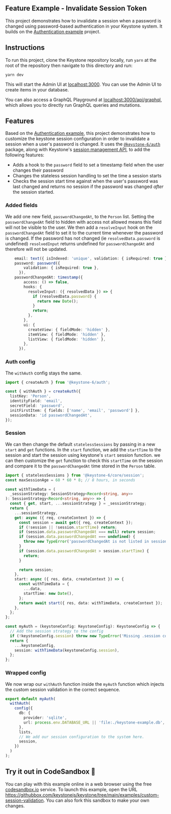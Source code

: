 ## Feature Example - Invalidate Session Token

This project demonstrates how to invalidate a session when a password is changed using password-based authentication in your Keystone system.
It builds on the [Authentication example](../with-auth) project.

## Instructions

To run this project, clone the Keystone repository locally, run `yarn` at the root of the repository then navigate to this directory and run:

```shell
yarn dev
```

This will start the Admin UI at [localhost:3000](http://localhost:3000).
You can use the Admin UI to create items in your database.

You can also access a GraphQL Playground at [localhost:3000/api/graphql](http://localhost:3000/api/graphql), which allows you to directly run GraphQL queries and mutations.

## Features

Based on the [Authentication example](../with-auth/), this project demonstrates how to customize the keystone session configuration in order to invalidate a session when a user's password is changed.
It uses the [`@keystone-6/auth`](https://keystonejs.com/docs/config/auth) package, along with Keystone's [session management API](https://keystonejs.com/docs/config/session), to add the following features:

- Adds a hook to the `password` field to set a timestamp field when the user changes their password
- Changes the stateless session handling to set the time a session starts
- Checks the session start time against when the user's password was last changed and returns no session if the password was changed _after_ the session started.

### Added fields

We add one new field, `passwordChangedAt`, to the `Person` list. Setting the `passwordChangedAt` field to hidden with access not allowed means this field will not be visible to the user. We then add a `resolveInput` hook on the `passwordChangedAt` field to set it to the current time whenever the password is changed. If the password has not changed (ie `resolvedData.password` is undefined) `resolvedInput` returns undefined for `passwordChangedAt` and therefore will not be updated.

```typescript
    email: text({ isIndexed: 'unique', validation: { isRequired: true } }),
    password: password({
        validation: { isRequired: true },
      }),
    passwordChangedAt: timestamp({
        access: () => false,
        hooks: {
          resolveInput: ({ resolvedData }) => {
            if (resolvedData.password) {
              return new Date();
            }
            return;
          },
        },
        ui: {
          createView: { fieldMode: 'hidden' },
          itemView: { fieldMode: 'hidden' },
          listView: { fieldMode: 'hidden' },
        },
      }),
```

### Auth config

The `withAuth` config stays the same.

```typescript
import { createAuth } from '@keystone-6/auth';

const { withAuth } = createAuth({
  listKey: 'Person',
  identityField: 'email',
  secretField: 'password',
  initFirstItem: { fields: ['name', 'email', 'password'] },
  sessionData: 'id passwordChangedAt',
});
```

### Session

We can then change the default `statelessSessions` by passing in a new `start` and `get` functions. In the `start` function, we add the `startTime` to the session and start the session using keystone's `start` session function. we can then customize the `get` function to check this `startTime` on the session and compare it to the `passwordChangedAt` time stored in the `Person` table.

```typescript
import { statelessSessions } from '@keystone-6/core/session';
const maxSessionAge = 60 * 60 * 8; // 8 hours, in seconds

const withTimeData = (
  _sessionStrategy: SessionStrategy<Record<string, any>>
): SessionStrategy<Record<string, any>> => {
  const { get, start, ...sessionStrategy } = _sessionStrategy;
  return {
    ...sessionStrategy,
    get: async ({ req, createContext }) => {
      const session = await get({ req, createContext });
      if (!session || !session.startTime) return;
      if (session.data.passwordChangedAt === null) return session;
      if (session.data.passwordChangedAt === undefined) {
        throw new TypeError('passwordChangedAt is not listed in sessionData');
      }
      if (session.data.passwordChangedAt > session.startTime) {
        return;
      }

      return session;
    },
    start: async ({ res, data, createContext }) => {
      const withTimeData = {
        ...data,
        startTime: new Date(),
      };
      return await start({ res, data: withTimeData, createContext });
    },
  };
};

const myAuth = (keystoneConfig: KeystoneConfig): KeystoneConfig => {
  // Add the session strategy to the config
  if (!keystoneConfig.session) throw new TypeError('Missing .session configuration');
  return {
    ...keystoneConfig,
    session: withTimeData(keystoneConfig.session),
  };
};
```

### Wrapped config

We now wrap our `withAuth` function inside the `myAuth` function which injects the custom session validation in the correct sequence.

```typescript
export default myAuth(
  withAuth(
    config({
      db: {
        provider: 'sqlite',
        url: process.env.DATABASE_URL || 'file:./keystone-example.db',
      },
      lists,
      // We add our session configuration to the system here.
      session,
    })
  )
);
```

## Try it out in CodeSandbox 🧪

You can play with this example online in a web browser using the free [codesandbox.io](https://codesandbox.io/) service. To launch this example, open the URL <https://githubbox.com/keystonejs/keystone/tree/main/examples/custom-session-validation>. You can also fork this sandbox to make your own changes.
